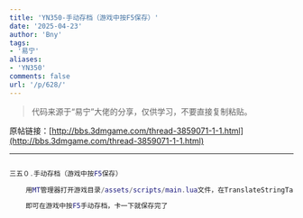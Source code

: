 ```yaml
---
title: 'YN350-手动存档（游戏中按F5保存）'
date: '2025-04-23'
author: 'Bny'
tags:
- '易宁'
aliases:
- 'YN350'
comments: false
url: '/p/628/'
---
```


> 代码来源于“易宁”大佬的分享，仅供学习，不要直接复制粘贴。

原帖链接：[http://bbs.3dmgame.com/thread-3859071-1-1.html](http://bbs.3dmgame.com/thread-3859071-1-1.html)

---

```lua  

三五０.手动存档（游戏中按F5保存）

	用MT管理器打开游戏目录/assets/scripts/main.lua文件，在TranslateStringTable( STRINGS )的下一行插入TheInput:AddKeyUpHandler(KEY_F5, function() SaveGameIndex:SaveCurrent() end )

	即可在游戏中按F5手动存档，卡一下就保存完了

```  

